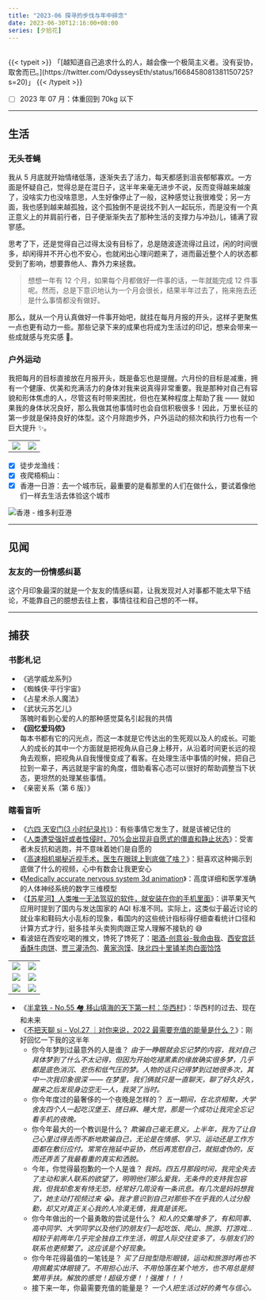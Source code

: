 ```yaml
---
title: "2023-06 探寻的步伐与年中碎念"
date: 2023-06-30T12:16:00+08:00
series: [夕拾花]
---
```


<br />
{{< typeit >}}
「[越知道自己追求什么的人，越会像一个极简主义者。没有妥协，取舍而已。](https://twitter.com/OdysseysEth/status/1668458081381150725?s=20)」
{{< /typeit >}}
<br />

- [ ] 2023 年 07 月：体重回到 70kg 以下

---

## 生活

### 无头苍蝇

我从 5 月底就开始情绪低落，逐渐失去了活力，每天都感到沮丧郁郁寡欢。一方面是怀疑自己，觉得总是在混日子，这半年来毫无进步不说，反而变得越来越废了，没啥实力也没啥意思，人生好像停止了一般，这种感觉让我很难受；另一方面，我也感到越来越孤独，这个孤独倒不是说找不到人一起玩乐，而是没有一个真正意义上的并肩前行者，日子便渐渐失去了那种生活的支撑力与冲劲儿，铺满了寂寥感。

思考了下，还是觉得自己过得太没有目标了，总是随波逐流得过且过，闲的时间很多，却闲得并不开心也不安心，也就闲出心理问题来了，进而最近整个人的状态都受到了影响，想要靠他人、靠外力来拯救。

> 想想一年有 12 个月，如果每个月都做好一件事的话，一年就能完成 12 件事呢。然而，总是下意识地认为一个月会很长，结果半年过去了，拖来拖去还是什么事情都没有做好。

那么，就从一个月认真做好一件事开始吧，就挂在每月月报的开头，这样子更聚焦一点也更有动力一些。那些记录下来的成果也将成为生活过的印记，想来会带来一些成就感与充实感 🌄。

### 户外运动

我把每月的目标直接放在月报开头，既是备忘也是提醒。六月份的目标是减重，拥有一个健康、优美和充满活力的身体对我来说真得非常重要。我是那种对自己有容貌和形体焦虑的人，尽管这有时带来困扰，但也在某种程度上帮助了我 —— 就如果我的身体状况良好，那么我做其他事情时也会自信积极很多！因此，万里长征的第一步就是保持良好的体型。这个月除跑步外，户外运动的频次和执行力也有一个巨大提升 ✨。

|                                                                    |                                                                    |
| ------------------------------------------------------------------ | ------------------------------------------------------------------ |
| <img src="https://image.aetherhjf.com/images/202306242136162.jpg"> | <img src="https://image.aetherhjf.com/images/202306242130597.jpg"> |

- [x] 徒步龙渔线：
- [x] 夜爬梧桐山：
- [x] 香港一日游：去一个城市玩，最重要的是看那里的人们在做什么，要试着像他们一样去生活去体验这个城市

![](https://image.aetherhjf.com/images/202306242141200.jpg "香港 - 维多利亚港")

---

## 见闻

### 友友的一份情感纠葛

这个月印象最深的就是一个友友的情感纠葛，让我发现对人对事都不能太早下结论，不能靠自己的臆想去往上套，事情往往和自己想的不一样。

---

## 捕获

### 书影札记

- 《逃学威龙系列》
- 《蜘蛛侠·平行宇宙》
- 《占星术杀人魔法》
- 《武状元苏乞儿》  
  落魄时看到心爱的人的那种感觉莫名引起我的共情
- **《回忆爱玛侬》**  
  每本书都有它的闪光点，而这一本就是它传达出的生死观以及人的成长。可能人的成长的其中一个方面就是把视角从自己身上移开，从沿着时间更长远的视角去观察，把视角从自我慢慢变成了看客。在处理生活中事情的时候，把自己拉到一辈子，再远就是宇宙的角度，借助看客心态可以很好的帮助调整当下状态，更坦然的处理某些事情。
- 《亲密关系（第 6 版）》

### 瞎看盲听

- 《[六四 天安门(3 小时纪录片)](https://www.youtube.com/watch?v=uyauJ34d2K0)》：有些事情它发生了，就是该被记住的
- 《[人类遭受强奸或者性侵时，70%会出现非自愿式的僵直和静止状态](https://m.weibo.cn/detail/4907535733360824#comment)》：受害者未反抗和逃跑，并不意味着她们是自愿的
- 《[高速相机揭秘近视手术，医生在眼球上到底做了啥？](https://www.bilibili.com/video/BV1Bs4y1e7xF)》：挺喜欢这种揭示到底做了什么的视频，心中有数会让我更安心
- 《[Medically accurate nervous system 3d animation](https://www.youtube.com/watch?v=jODjgvlBX7k)》：高度详细和医学准确的人体神经系统的数字三维模型
- 《[【苏星河】人类唯一无法驾驭的软件，就安装在你的手机里面](https://www.bilibili.com/video/BV1Gk4y1H7eU)》：讲苹果天气应用时提到了国内与发达国家的 AQI 标准不同。实际上，这类似于最近讨论的就业率和鞋码大小乱标的现象，看国内的这些统计指标得仔细查看统计口径和计算方式才行，挺多挂羊头卖狗肉跟正常人理解不接轨的 😅
- 看波妞在西安吃喝的推文，馋死了馋死了：[喝酒-创意谷-我命由我](https://twitter.com/Biantaiboooo/status/1670381163649830912?s=20)、[西安宫廷香酥牛肉饼](https://twitter.com/Biantaiboooo/status/1671368507983007749?s=20)、[贾三灌汤包](https://twitter.com/Biantaiboooo/status/1670708455748022275?s=20)、[黄家泡馍](https://twitter.com/Biantaiboooo/status/1670319161170612224?s=20)、[陕北四十里铺羊肉白面饸饹](https://twitter.com/Biantaiboooo/status/1670632593568694273?s=20)

|                                                                    |                                                                    |
| ------------------------------------------------------------------ | ------------------------------------------------------------------ |
| <img src="https://image.aetherhjf.com/images/202306241957050.png"> | <img src="https://image.aetherhjf.com/images/202306242000916.png"> |
| <img src="https://image.aetherhjf.com/images/202306241958498.png"> | <img src="https://image.aetherhjf.com/images/202306242000189.png"> |
| <img src="https://image.aetherhjf.com/images/202306241958017.png"> | <img src="https://image.aetherhjf.com/images/202306241959991.png"> |

- 《[半拿铁 - No.55 🏘️ 移山填海的天下第一村：华西村](https://www.xiaoyuzhoufm.com/episode/6489c0e5830480fdfae7f99c)》：华西村的过去、现在和未来
- 《[不把天聊 si - Vol.27 ｜对你来说，2022 最需要充值的能量是什么？](https://www.ximalaya.com/sound/487954980)》：刚好回忆一下我的这半年
  - 你今年梦到过最意外的人是谁？ _由于一睁眼就会忘记梦的内容，我对自己具体梦到了什么不太记得，但因为开始吃褪黑素的缘故确实很多梦，几乎都是底色消沉、悲伤和低气压的梦。人物的话只记得梦到过她很多次，其中一次我印象很深 —— 在梦里，我们俩就只是一直聊天，聊了好久好久，醒来之后发现身边空无一人，我哭了当时。_
  - 你今年度过的最奢侈的一个夜晚是怎样的？ _五一期间，在北京相聚，大学舍友四个人一起吃汉堡王、搓日麻、睡大觉，那是一个成功让我完全忘记看手机的夜晚。_
  - 你今年最大的一个教训是什么？ _欺骗自己毫无意义。上半年，我为了让自己心里过得去而不断地欺骗自己，无论是在情感、学习、运动还是工作方面都在敷衍应付。常常在拖延中妥协，然后再宽慰自己，就挺虚伪的，反而还弄丢了我最看重的真实和洒脱。_
  - 今年，你觉得最抱歉的一个人是谁？ _我妈。四五月那段时间，我完全失去了主动和家人联系的欲望了，明明他们那么爱我，无条件的支持我包容我，但我却愈发有恃无恐，经常好几周没有一条讯息。有几次是妈妈想我了，她主动打视频过来 😭。我才意识到自己对那些不在乎我的人过分殷勤，却又对真正关心我的人冷漠无情，我真是该死。_
  - 你今年做出的一个最勇敢的尝试是什么？ _和人的交集增多了，有和同事、高中同学、大学同学以及他们的朋友们一起吃饭、爬山、旅游、打游戏...相较于前两年几乎完全独自工作生活，明显人际交往变多了，与朋友们的联系也更频繁了。这应该是个好现象。_
  - 你今年花得最值的一笔钱是？ _买了日抛型隐形眼镜，运动和旅游时再也不用佩戴实体眼镜了。不用担心出汗、不用怕落在某个地方，也不用总是频繁用手扶。解放的感觉！超级方便！！强推！！！_
  - 接下来一年，你最需要充值的能量是？ _一个人把生活过好的勇气与信心。_
